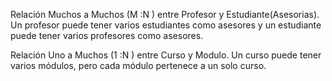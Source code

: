 Relación Muchos a Muchos (M :N ) entre Profesor y Estudiante(Asesorias).
Un profesor puede tener varios estudiantes como asesores y un estudiante puede tener varios profesores como asesores.

Relación Uno a Muchos (1 :N ) entre Curso y Modulo.
Un curso puede tener varios módulos, pero cada módulo pertenece a un solo curso.
